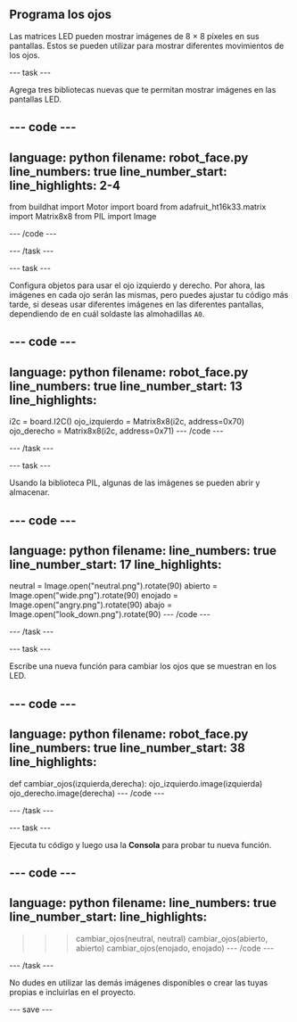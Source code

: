 ## Programa los ojos

Las matrices LED pueden mostrar imágenes de 8 × 8 píxeles en sus pantallas. Estos se pueden utilizar para mostrar diferentes movimientos de los ojos.

--- task ---

Agrega tres bibliotecas nuevas que te permitan mostrar imágenes en las pantallas LED.

--- code ---
---
language: python 
filename: robot_face.py 
line_numbers: true 
line_number_start:
line_highlights: 2-4
---
from buildhat import Motor 
import board 
from adafruit_ht16k33.matrix import Matrix8x8 
from PIL import Image

--- /code ---

--- /task ---

--- task ---

Configura objetos para usar el ojo izquierdo y derecho. Por ahora, las imágenes en cada ojo serán las mismas, pero puedes ajustar tu código más tarde, si deseas usar diferentes imágenes en las diferentes pantallas, dependiendo de en cuál soldaste las almohadillas `A0`.

--- code ---
---
language: python 
filename: robot_face.py 
line_numbers: true 
line_number_start: 13
line_highlights:
---

i2c = board.I2C() 
ojo_izquierdo = Matrix8x8(i2c, address=0x70) 
ojo_derecho = Matrix8x8(i2c, address=0x71)
--- /code ---

--- /task ---

--- task ---

Usando la biblioteca PIL, algunas de las imágenes se pueden abrir y almacenar.

--- code ---
---
language: python 
filename: 
line_numbers: true 
line_number_start: 17
line_highlights:
---

neutral = Image.open("neutral.png").rotate(90) 
abierto = Image.open("wide.png").rotate(90) 
enojado = Image.open("angry.png").rotate(90) 
abajo = Image.open("look_down.png").rotate(90)
--- /code ---

--- /task ---

--- task ---

Escribe una nueva función para cambiar los ojos que se muestran en los LED.

--- code ---
---
language: python 
filename: robot_face.py 
line_numbers: true 
line_number_start: 38
line_highlights:
---
def cambiar_ojos(izquierda,derecha): 
    ojo_izquierdo.image(izquierda) 
    ojo_derecho.image(derecha)
--- /code ---

--- /task ---

--- task ---

Ejecuta tu código y luego usa la **Consola** para probar tu nueva función.

--- code ---
---
language: python 
filename: 
line_numbers: true 
line_number_start:
line_highlights:
---
>>> cambiar_ojos(neutral, neutral) 
>>> cambiar_ojos(abierto, abierto) 
>>> cambiar_ojos(enojado, enojado)
--- /code ---

--- /task ---

No dudes en utilizar las demás imágenes disponibles o crear las tuyas propias e incluirlas en el proyecto.

--- save ---
